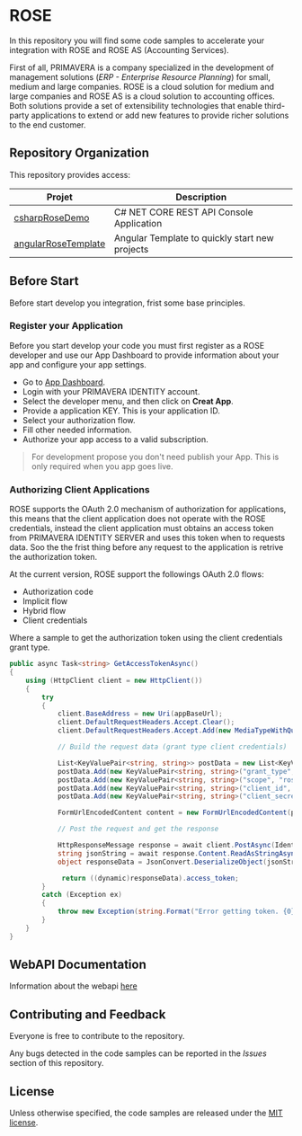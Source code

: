 # ROSE

In this repository you will find some code samples to accelerate your integration with ROSE and ROSE AS (Accounting Services).

First of all, PRIMAVERA is a company specialized in the development of management solutions (*ERP - Enterprise Resource Planning*) for small, medium and large companies. ROSE is a cloud solution for medium and large companies and ROSE AS is a cloud solution to accounting offices. Both solutions provide a set of extensibility technologies that enable third-party applications to extend or add new features to provide richer solutions to the end customer.

## Repository Organization

This repository provides access:

| Projet | Description |
|----------|----------|
| [csharpRoseDemo](src/csharpRoseDemo) | C# NET CORE REST API Console Application |
| [angularRoseTemplate](src/angularRoseTemplate) | Angular Template to quickly start new projects |

## Before Start
Before start develop you integration, frist some base principles.

### Register your Application

Before you start develop your code you must first register as a ROSE developer and use our App Dashboard to provide information about your app and configure your app settings.

* Go to [App Dashboard](https://apps.primaverabss.com/rose/apps).
* Login with your PRIMAVERA IDENTITY account.
* Select the developer menu, and then click on **Creat App**.
* Provide a application KEY. This is your application ID.
* Select your authorization flow.
* Fill other needed information.
* Authorize your app access to a valid subscription.

> For development propose you don't need publish your App. This is only required when you app goes live.

### Authorizing Client Applications

ROSE supports the OAuth 2.0 mechanism of authorization for applications, this means that the client application does not operate with the ROSE credentials, instead the client application must obtains an access token from PRIMAVERA IDENTITY SERVER and uses this token when to requests data. Soo the the frist thing before any request to the application is retrive the authorization token.

At the current version, ROSE support the followings OAuth 2.0 flows:

* Authorization code
* Implicit flow
* Hybrid flow
* Client credentials

Where a sample to get the authorization token using the client credentials grant type.

```csharp
public async Task<string> GetAccessTokenAsync()
{
    using (HttpClient client = new HttpClient())
    {
        try
        {
            client.BaseAddress = new Uri(appBaseUrl);
            client.DefaultRequestHeaders.Accept.Clear();
            client.DefaultRequestHeaders.Accept.Add(new MediaTypeWithQualityHeaderValue("application/json"));

            // Build the request data (grant type client credentials)

            List<KeyValuePair<string, string>> postData = new List<KeyValuePair<string, string>>();
            postData.Add(new KeyValuePair<string, string>("grant_type", "client_credentials"));
            postData.Add(new KeyValuePair<string, string>("scope", "rose-api"));
            postData.Add(new KeyValuePair<string, string>("client_id", clientId));
            postData.Add(new KeyValuePair<string, string>("client_secret", clientSecret));

            FormUrlEncodedContent content = new FormUrlEncodedContent(postData);

            // Post the request and get the response

            HttpResponseMessage response = await client.PostAsync(IdentitUriKey, content);
            string jsonString = await response.Content.ReadAsStringAsync();
            object responseData = JsonConvert.DeserializeObject(jsonString);

             return ((dynamic)responseData).access_token;
        }
        catch (Exception ex)
        {
            throw new Exception(string.Format("Error getting token. {0}", ex.Message));
        }
    }
}
```
## WebAPI Documentation
Information about the webapi [here](https://primaverabss.github.io/rose-product-erp/)

## Contributing and Feedback
Everyone is free to contribute to the repository.

Any bugs detected in the code samples can be reported in the *Issues* section of this repository.

## License

Unless otherwise specified, the code samples are released under the [MIT license](https://pt.wikipedia.org/wiki/Licen%C3%A7a_MIT).
